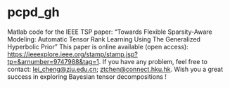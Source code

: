 # pcpd_gh
Matlab code for the IEEE TSP paper: “Towards Flexible Sparsity-Aware Modeling: Automatic Tensor Rank Learning Using The Generalized Hyperbolic Prior”
This paper is online available (open access): https://ieeexplore.ieee.org/stamp/stamp.jsp?tp=&arnumber=9747988&tag=1.
If you have any problem, feel free to contact: lei_cheng@zju.edu.cn; ztchen@connect.hku.hk.
Wish you a great success in exploring Bayesian tensor decompositions !

